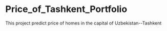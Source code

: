 # Price_of_Tashkent_Portfolio
This project predict price of homes in the capital of Uzbekistan--Tashkent
